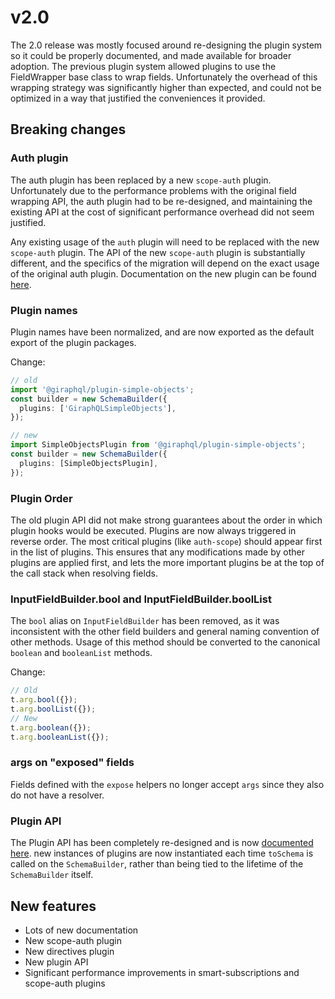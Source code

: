 # v2.0

The 2.0 release was mostly focused around re-designing the plugin system so it could be properly documented, and made available for broader adoption. The previous plugin system allowed plugins to use the FieldWrapper base class to wrap fields. Unfortunately the overhead of this wrapping strategy was significantly higher than expected, and could not be optimized in a way that justified the conveniences it provided.

## Breaking changes

### Auth plugin

The auth plugin has been replaced by a new `scope-auth` plugin. Unfortunately due to the performance problems with the original field wrapping API, the auth plugin had to be re-designed, and maintaining the existing API at the cost of significant performance overhead did not seem justified.

Any existing usage of the `auth` plugin will need to be replaced with the new `scope-auth` plugin. The API of the new `scope-auth` plugin is substantially different, and the specifics of the migration will depend on the exact usage of the original auth plugin. Documentation on the new plugin can be found [here](../plugins/scope-auth.md).

### Plugin names

Plugin names have been normalized, and are now exported as the default export of the plugin packages.

Change:

```typescript
// old
import '@giraphql/plugin-simple-objects';
const builder = new SchemaBuilder({
  plugins: ['GiraphQLSimpleObjects'],
});

// new
import SimpleObjectsPlugin from '@giraphql/plugin-simple-objects';
const builder = new SchemaBuilder({
  plugins: [SimpleObjectsPlugin],
});
```

### Plugin Order

The old plugin API did not make strong guarantees about the order in which plugin hooks would be executed. Plugins are now always triggered in reverse order. The most critical plugins \(like `auth-scope`\) should appear first in the list of plugins. This ensures that any modifications made by other plugins are applied first, and lets the more important plugins be at the top of the call stack when resolving fields.

### InputFieldBuilder.bool and InputFieldBuilder.boolList

The `bool` alias on `InputFieldBuilder` has been removed, as it was inconsistent with the other field builders and general naming convention of other methods. Usage of this method should be converted to the canonical `boolean` and `booleanList` methods.

Change:

```typescript
// Old
t.arg.bool({});
t.arg.boolList({});
// New
t.arg.boolean({});
t.arg.booleanList({});
```

### args on "exposed" fields

Fields defined with the `expose` helpers no longer accept `args` since they also do not have a resolver.

### Plugin API

The Plugin API has been completely re-designed and is now [documented here](../guide/writing-plugins.md). new instances of plugins are now instantiated each time `toSchema` is called on the `SchemaBuilder`, rather than being tied to the lifetime of the `SchemaBuilder` itself.

## New features

* Lots of new documentation
* New scope-auth plugin
* New directives plugin
* New plugin API
* Significant performance improvements in smart-subscriptions and scope-auth plugins

